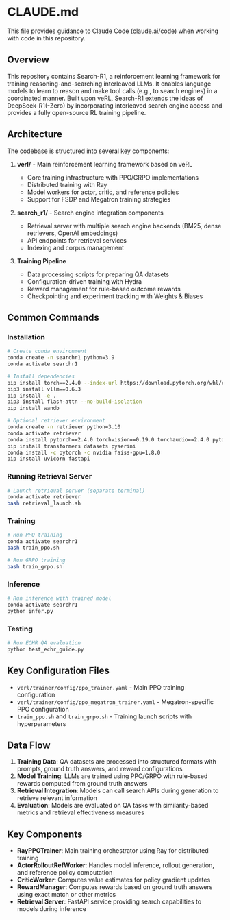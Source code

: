 # CLAUDE.md

This file provides guidance to Claude Code (claude.ai/code) when working with code in this repository.

## Overview

This repository contains Search-R1, a reinforcement learning framework for training reasoning-and-searching interleaved LLMs. It enables language models to learn to reason and make tool calls (e.g., to search engines) in a coordinated manner. Built upon veRL, Search-R1 extends the ideas of DeepSeek-R1(-Zero) by incorporating interleaved search engine access and provides a fully open-source RL training pipeline.

## Architecture

The codebase is structured into several key components:

1. **verl/** - Main reinforcement learning framework based on veRL
   - Core training infrastructure with PPO/GRPO implementations
   - Distributed training with Ray
   - Model workers for actor, critic, and reference policies
   - Support for FSDP and Megatron training strategies

2. **search_r1/** - Search engine integration components
   - Retrieval server with multiple search engine backends (BM25, dense retrievers, OpenAI embeddings)
   - API endpoints for retrieval services
   - Indexing and corpus management

3. **Training Pipeline**
   - Data processing scripts for preparing QA datasets
   - Configuration-driven training with Hydra
   - Reward management for rule-based outcome rewards
   - Checkpointing and experiment tracking with Weights & Biases

## Common Commands

### Installation
```bash
# Create conda environment
conda create -n searchr1 python=3.9
conda activate searchr1

# Install dependencies
pip install torch==2.4.0 --index-url https://download.pytorch.org/whl/cu121
pip3 install vllm==0.6.3
pip install -e .
pip3 install flash-attn --no-build-isolation
pip install wandb

# Optional retriever environment
conda create -n retriever python=3.10
conda activate retriever
conda install pytorch==2.4.0 torchvision==0.19.0 torchaudio==2.4.0 pytorch-cuda=12.1 -c pytorch -c nvidia
pip install transformers datasets pyserini
conda install -c pytorch -c nvidia faiss-gpu=1.8.0
pip install uvicorn fastapi
```

### Running Retrieval Server
```bash
# Launch retrieval server (separate terminal)
conda activate retriever
bash retrieval_launch.sh
```

### Training
```bash
# Run PPO training
conda activate searchr1
bash train_ppo.sh

# Run GRPO training
bash train_grpo.sh
```

### Inference
```bash
# Run inference with trained model
conda activate searchr1
python infer.py
```

### Testing
```bash
# Run ECHR QA evaluation
python test_echr_guide.py
```

## Key Configuration Files

- `verl/trainer/config/ppo_trainer.yaml` - Main PPO training configuration
- `verl/trainer/config/ppo_megatron_trainer.yaml` - Megatron-specific PPO configuration
- `train_ppo.sh` and `train_grpo.sh` - Training launch scripts with hyperparameters

## Data Flow

1. **Training Data**: QA datasets are processed into structured formats with prompts, ground truth answers, and reward configurations
2. **Model Training**: LLMs are trained using PPO/GRPO with rule-based rewards computed from ground truth answers
3. **Retrieval Integration**: Models can call search APIs during generation to retrieve relevant information
4. **Evaluation**: Models are evaluated on QA tasks with similarity-based metrics and retrieval effectiveness measures

## Key Components

- **RayPPOTrainer**: Main training orchestrator using Ray for distributed training
- **ActorRolloutRefWorker**: Handles model inference, rollout generation, and reference policy computation
- **CriticWorker**: Computes value estimates for policy gradient updates
- **RewardManager**: Computes rewards based on ground truth answers using exact match or other metrics
- **Retrieval Server**: FastAPI service providing search capabilities to models during inference